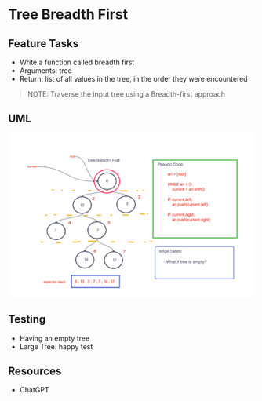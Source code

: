 # Tree Breadth First

## Feature Tasks

- Write a function called breadth first
- Arguments: tree
- Return: list of all values in the tree, in the order they were encountered

> NOTE: Traverse the input tree using a Breadth-first approach

## UML

![whiteboard](./Screenshot%202023-10-10%20at%207.03.54%20PM.png)

## Testing

- Having an empty tree
- Large Tree: happy test

## Resources

- ChatGPT
